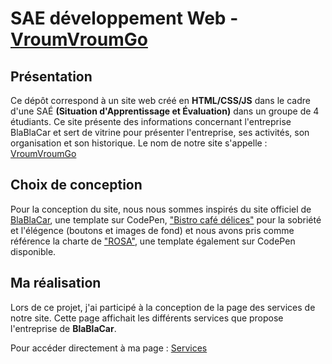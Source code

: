 # SAE développement Web - [VroumVroumGo](https://lucasproject25.github.io/VroumVroumGo/Site/index.html)

## Présentation 

Ce dépôt correspond à un site web créé en **HTML/CSS/JS** dans le cadre d'une SAÉ **(Situation d'Apprentissage et Évaluation)** dans un groupe de 4 étudiants. Ce site présente des informations concernant l'entreprise BlaBlaCar et sert de vitrine pour présenter l'entreprise, ses activités, son organisation et son historique. Le nom de notre site s'appelle : [VroumVroumGo](https://lucasproject25.github.io/VroumVroumGo/Site/index.html)

## Choix de conception  

Pour la conception du site, nous nous sommes inspirés du site officiel de [BlaBlaCar](https://www.blablacar.fr/), une template sur CodePen, ["Bistro café délices"](https://www.bistrocafedelices.com) pour la sobriété et l'élégence (boutons et images de fond) et nous avons pris comme référence la charte de ["ROSA"](https://codepen.io/Sir_thirrygolooo/pen/PoXKOrE), une template également sur CodePen disponible.

## Ma réalisation

Lors de ce projet, j'ai participé à la conception de la page des services de notre site. Cette page affichait les différents services que propose l'entreprise de **BlaBlaCar**.

Pour accéder directement à ma page : [Services](https://lucasproject25.github.io/VroumVroumGo/Site/services.html)
